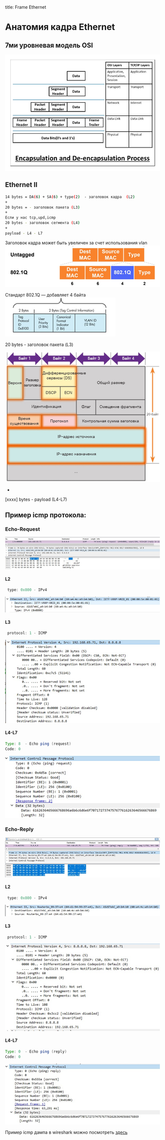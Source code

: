 title: Frame Ethernet

# Анатомия кадра Ethernet

## 7ми уровневая модель OSI
![osi](img/osi.jpg)


## Ethernet II
```bash
14 bytes = DA(6) + SA(6) + type(2)  - заголовок кадра  (L2)
+
20 bytes = - заголовок пакета (L3)
+
Если у нас tcp,upd,icmp
20 bytes - заголовок сегмента (L4) 
+
payload - L4 - L7 
```

Заголовок кадра может быть увеличен за счет использования vlan
![frame-header](img/frame-header.jpg)

Стандарт 802.1Q — добавляет 4 байта
![frame-header+dot1.q](img/802.1q.jpg)


20 bytes - заголовок пакета (L3)

![ip-header](img/ip-header.jpg)
	
+
[xxxx] bytes - payload (L4-L7)


## Пример icmp протокола:
### Echo-Request

![frame](img/icmp-echo-request.jpg)

#### L2
```java
 type: 0x800 - IPv4
```

![ip-header](img/icmp-echo-request-l2.jpg)

#### L3

```java
 protocol: 1 - ICMP
```

![segment-header](img/icmp-echo-request-l3.jpg)

#### L4-L7
```java
Type: 8  - Echo ping (request)
Code: 0
```

![icmp-request](img/icmp-echo-request-l4-l7.jpg)


### Echo-Reply
![ip-header](img/icmp-echo-reply.jpg)

#### L2
```java
 type: 0x800 - IPv4
```

![ip-header](img/icmp-echo-reply-l2.jpg)

#### L3
```java
 protocol: 1 - ICMP
```
![ip-header](img/icmp-echo-reply-l3.jpg)

#### L4-L7
```java
Type: 0  - Echo ping (reply)
Code: 0
```

![ip-header](img/icmp-echo-reply-l4-l7.jpg)

Пример icmp дампа в wireshark можно посмотреть [здесь](https://icebale.readthedocs.io/en/latest/networks/wireshark.collection/icmp-ping.pcapng)